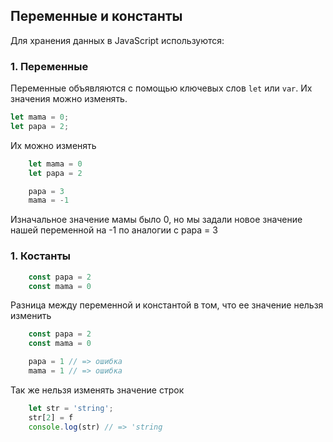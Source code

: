 ## Переменные и константы

Для хранения данных в JavaScript используются:

### 1. Переменные

Переменные объявляются с помощью ключевых слов `let` или `var`. Их значения можно изменять.

```javascript
let mama = 0;
let papa = 2;
```
Их можно изменять 

```javascript
    let mama = 0
    let papa = 2

    papa = 3
    mama = -1 
```
Изначальное значение мамы было 0, но мы задали новое значение нашей переменной на -1 по аналогии с papa = 3

### 1. Костанты
```javascript
    const papa = 2
    const mama = 0
```
Разница между переменной и константой в том, что ее значение нельзя изменить

```javascript
    const papa = 2
    const mama = 0

    papa = 1 // => ошибка
    mama = 1 // => ошибка
```

Так же нельзя изменять значение строк
```javascript
    let str = 'string';
    str[2] = f
    console.log(str) // => 'string
```
